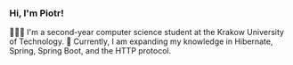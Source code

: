 ### Hi, I'm Piotr!

👩🏻‍🎓 I'm a second-year computer science student at the Krakow University of Technology.
💭 Currently, I am expanding my knowledge in Hibernate, Spring, Spring Boot, and the HTTP protocol.


